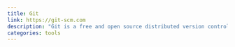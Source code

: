 ```yaml
---
title: Git
link: https://git-scm.com
description: "Git is a free and open source distributed version control system designed to handle everything from small to very large projects with speed and efficiency."
categories: tools
---
```

